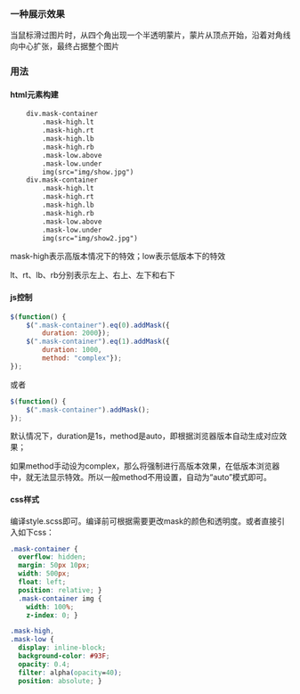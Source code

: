 ### 一种展示效果
	
当鼠标滑过图片时，从四个角出现一个半透明蒙片，蒙片从顶点开始，沿着对角线向中心扩张，最终占据整个图片


### 用法

#### html元素构建

```html
	div.mask-container
		.mask-high.lt
		.mask-high.rt
		.mask-high.lb
		.mask-high.rb
		.mask-low.above
		.mask-low.under
		img(src="img/show.jpg")
	div.mask-container
		.mask-high.lt
		.mask-high.rt
		.mask-high.lb
		.mask-high.rb
		.mask-low.above
		.mask-low.under
		img(src="img/show2.jpg")
```

mask-high表示高版本情况下的特效；low表示低版本下的特效

lt、rt、lb、rb分别表示左上、右上、左下和右下

#### js控制

```javascript
$(function() {
	$(".mask-container").eq(0).addMask({
		duration: 2000});
	$(".mask-container").eq(1).addMask({
		duration: 1000,
		method: "complex"});
});
```
或者

```javascript
$(function() {
	$(".mask-container").addMask();
});
```

默认情况下，duration是1s，method是auto，即根据浏览器版本自动生成对应效果；

如果method手动设为complex，那么将强制进行高版本效果，在低版本浏览器中，就无法显示特效。所以一般method不用设置，自动为“auto”模式即可。


#### css样式

编译style.scss即可。编译前可根据需要更改mask的颜色和透明度。或者直接引入如下css：

```css
.mask-container {
  overflow: hidden;
  margin: 50px 10px;
  width: 500px;
  float: left;
  position: relative; }
  .mask-container img {
    width: 100%;
    z-index: 0; }

.mask-high,
.mask-low {
  display: inline-block;
  background-color: #93F;
  opacity: 0.4;
  filter: alpha(opacity=40);
  position: absolute; }
```
